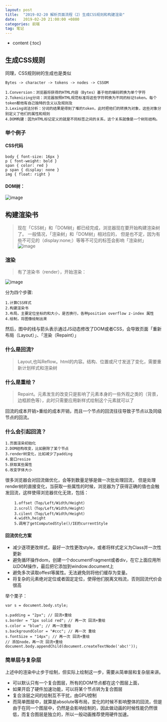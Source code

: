 ```yaml
---
layout: post
title:  "2019-02-20 解析页面流程（2）生成CSS规则和构建渲染"
date:   2019-02-20 21:00:00 +0800
categories: 前端
tag: 笔记
---
```


* content
{:toc}


## 生成CSS规则
同理，CSS规则树的生成也是类似
```
Bytes -> character -> tokens -> nodes -> CSSOM
```

```
1.Conversion：浏览器将获得的HTML内容（Bytes）基于他的编码转换为单个字符
2.Tokenizing分词：浏览器按照HTML规范标准将这些字符转换为不同的标记token。每个token都他有自己独特的含义以及规则及
3.Lexing词法分析：分词的结果是得到了堆的token，此时把他们的转换为对象，这些对象分别定义了他们的属性和规则
4.DOM构建：因为HTML标记定义的就是不同标签之间的关系，这个关系就像是一个树形结构。
```
### 举个例子
#### CSS代码
```
body { font-size: 16px }
p { font-weight: bold }
span { color: red }
p span { display: none }
img { float: right }
```
#### DOM树：
![image](https://ws4.sinaimg.cn/large/006tKfTcgy1g0csljk8rsj30g608bq38.jpg)

## 构建渲染书
> 现在「CSS树」和「DOM树」都已经完成，浏览器现在要开始构建渲染树了。
一般情况，「渲染树」和「DOM树」相对应的， 但是也不定，因为有些不可见的（display:none;）等等不可见的标签会影响「渲染树」
![image](https://ws4.sinaimg.cn/large/006tKfTcgy1g0cspjnnvqj30p00bo0ti.jpg)

### 渲染

> 有了渲染书（render），开始渲染：

![image](https://ws3.sinaimg.cn/large/006tKfTcgy1g0csqsdknsj30m8064q3c.jpg)

分为四个步骤:
```
1.计算CSS样式
2.构建渲染书
3.布局，主要定位坐标的和大小，是否换行，各种position overflow z-index 属性
4.绘制，将图像绘制出来
```
然后，图中的线与箭头表示通过JS动态修改了DOM或者CSS，会导致页面「重新布局（Layout）」、「渲染（Repaint）」

### 什么是回流?

> Layout,也叫Reflow。html的内容。结构、位置或尺寸发送了变化，需要重新计划样式和渲染树

### 什么是重绘？

> Repaint。元素发生的改变只是影响了元素本身的一些外观之类的（背景，边框颜色等），此时只需要应用新样式绘制这个元素就可以了

回流的成本开销>重绘的成本开销，而且一个节点的回流往往导致子节点以及同级节点的回流。

### 什么会引起回流？
```
1.页面渲染初始化
2.DOM结构改变，比如删除了某个节点
3.render树变化，比如减少了padding
4.窗口resize
5.获取某些属性
6.改变字体大小
```

很多浏览器会对回流做优化，会等到数量足够是做一次批处理回流，
但是处理render树的直接变化，当获取一些属性的时候，浏览器为了获得正确的值也会触发回流，这样使得浏览器优化无效，包括：
```
    1.offset（Top/Left/Width/Height）
    2.scroll（Top/Left/Width/Height）
    3.cilent（Top/Left/Width/Height）
    4.width,height
    5.调用了getComputedStyle()/IE的currentStyle
```

#### 回流优化方案

- 减少逐项更改样式，最好一次性更改style，或者将样式定义为Class并一次性更新
- 避免循环操作dom，创建一个documentFragment或者div，在它上面应用所以DOM操作，最后把它添加到window.document上
- 避免多次读取offest等属性。无法避免则将他们缓存为变量。
- 将复杂的元素绝对定位或者固定定位，使得他们脱离文档流，否则回流代价会很高

举个栗子：
```
var s = document.body.style;

s.padding = "2px"; // 回流+重绘
s.border = "1px solid red"; // 再一次 回流+重绘
s.color = "blue"; // 再一次重绘
s.backgroundColor = "#ccc"; // 再一次 重绘
s.fontSize = "14px"; // 再一次 回流+重绘
// 添加node，再一次 回流+重绘
document.body.appendChild(document.createTextNode('abc!'));
```

### 简单层与复杂层
上述中的渲染中止步于绘制，但实际上绘制这一步，需要从简单层和复杂层来讲。
- 可以默认只有一个复合图层，所有的DOM节点都在这个图层上面，
- 如果开启了硬件加速功能，可以将某个节点转为复合图层
- 复合涂层之间的绘制互不干扰，由GPU控制
- 而简单图层中，就算是absolute等布局，变化的时候不影响整体的回流，但是由于在同一个图层中，仍然是会影响绘制的，因此做动画的时候性能仍然很低，而复合图层是独立的，所以一般动画推荐使用硬件加速。